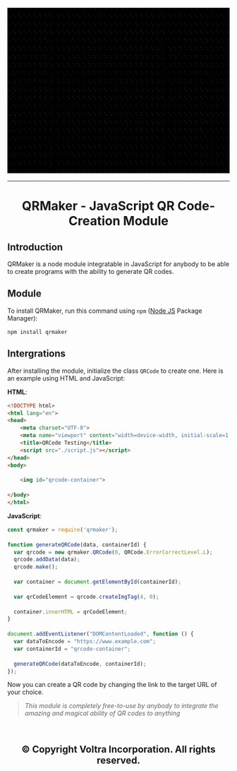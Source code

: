 <p align="center">

  <img src="./src/grphx.gif" width="1000px" height="375px">

</p>

---

<h1 align="center">QRMaker - JavaScript QR Code-Creation Module</h1>

## Introduction
QRMaker is a node module integratable in JavaScript for anybody to be able to create programs with the ability to generate QR codes.

## Module
To install QRMaker, run this command using `npm` ([Node JS](https://nodejs.org/) Package Manager):
```shell
npm install qrmaker
```

## Intergrations
After installing the module, initialize the class `QRCode` to create one. Here is an example using HTML and JavaScript:

**HTML**:
```html
<!DOCTYPE html>
<html lang="en">
<head>
    <meta charset="UTF-8">
    <meta name="viewport" content="width=device-width, initial-scale=1.0">
    <title>QRCode Testing</title>
    <script src="./script.js"></script>
</head>
<body>

    <img id="qrcode-container">
    
</body>
</html>
```

**JavaScript**:
```javascript
const qrmaker = require('qrmaker');

function generateQRCode(data, containerId) {
  var qrcode = new qrmaker.QRCode(0, QRCode.ErrorCorrectLevel.L);
  qrcode.addData(data);
  qrcode.make();

  var container = document.getElementById(containerId);

  var qrCodeElement = qrcode.createImgTag(4, 0);

  container.innerHTML = qrCodeElement;
}

document.addEventListener("DOMContentLoaded", function () {
  var dataToEncode = "https://www.example.com";
  var containerId = "qrcode-container";

  generateQRCode(dataToEncode, containerId);
});
```

Now you can create a QR code by changing the link to the target URL of your choice.

> *This module is completely free-to-use by anybody to integrate the amazing and magical ability of QR codes to anything*

<br>

<h2 align="center">&copy; Copyright Voltra Incorporation. All rights reserved.</h2>

